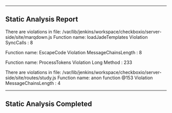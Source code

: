 -----------------------------------------------------------
Static Analysis Report
-----------------------------------------------------------
There are violations in file: /var/lib/jenkins/workspace/checkboxio/server-side/site/marqdown.js
Function name: loadJadeTemplates
Violation SyncCalls : 8


Function name: EscapeCode
Violation MessageChainsLength : 8


Function name: ProcessTokens
Violation Long Method : 233


There are violations in file: /var/lib/jenkins/workspace/checkboxio/server-side/site/routes/study.js
Function name: anon function @153
Violation MessageChainsLength : 4


-----------------------------------------------------------
Static Analysis Completed
-----------------------------------------------------------
